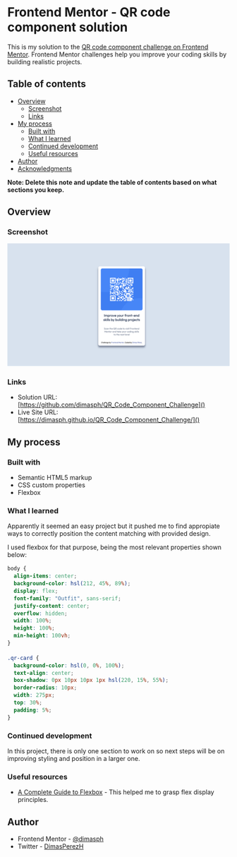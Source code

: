 # Frontend Mentor - QR code component solution

This is my solution to the [QR code component challenge on Frontend Mentor](https://www.frontendmentor.io/challenges/qr-code-component-iux_sIO_H). Frontend Mentor challenges help you improve your coding skills by building realistic projects.

## Table of contents

- [Overview](#overview)
  - [Screenshot](#screenshot)
  - [Links](#links)
- [My process](#my-process)
  - [Built with](#built-with)
  - [What I learned](#what-i-learned)
  - [Continued development](#continued-development)
  - [Useful resources](#useful-resources)
- [Author](#author)
- [Acknowledgments](#acknowledgments)

**Note: Delete this note and update the table of contents based on what sections you keep.**

## Overview

### Screenshot

![](./images/QR-Code_FE_Challenge.png)

### Links

- Solution URL: [https://github.com/dimasph/QR_Code_Component_Challenge]()
- Live Site URL: [https://dimasph.github.io/QR_Code_Component_Challenge/]()

## My process

### Built with

- Semantic HTML5 markup
- CSS custom properties
- Flexbox

### What I learned

Apparently it seemed an easy project but it pushed me to find appropiate ways to correctly position the content matching with provided design.

I used flexbox for that purpose, being the most relevant properties shown below:

```css
body {
  align-items: center;
  background-color: hsl(212, 45%, 89%);
  display: flex;
  font-family: "Outfit", sans-serif;
  justify-content: center;
  overflow: hidden;
  width: 100%;
  height: 100%;
  min-height: 100vh;
}

.qr-card {
  background-color: hsl(0, 0%, 100%);
  text-align: center;
  box-shadow: 0px 10px 10px 1px hsl(220, 15%, 55%);
  border-radius: 10px;
  width: 275px;
  top: 30%;
  padding: 5%;
}
```

### Continued development

In this project, there is only one section to work on so next steps will be on improving styling and position in a larger one.

### Useful resources

- [A Complete Guide to Flexbox](https://css-tricks.com/snippets/css/a-guide-to-flexbox/) - This helped me to grasp flex display principles.

## Author

- Frontend Mentor - [@dimasph](https://www.frontendmentor.io/profile/dimasph)
- Twitter - [DimasPerezH](https://www.twitter.com/DimasPerezH)

